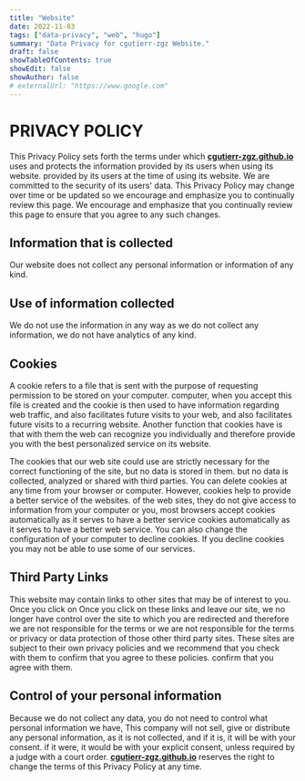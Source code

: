 ```yaml
---
title: "Website"
date: 2022-11-03
tags: ["data-privacy", "web", "hugo"]
summary: "Data Privacy for cgutierr-zgz Website."
draft: false
showTableOfContents: true
showEdit: false
showAuthor: false
# externalUrl: "https://www.google.com"
---
```

# PRIVACY POLICY
This Privacy Policy sets forth the terms under which [**cgutierr-zgz.github.io**](https://cgutierr-zgz.github.io/) uses and protects the information provided by its users when using its website.
provided by its users at the time of using its website. We are committed to the security
of its users' data.
This Privacy Policy may change over time or be updated so we encourage and emphasize you to continually review this page.
We encourage and emphasize that you continually review this page to ensure that you agree to any such changes.

## Information that is collected
Our website does not collect any personal information or information of any kind.

## Use of information collected
We do not use the information in any way as we do not collect any information,
we do not have analytics of any kind.

## Cookies
A cookie refers to a file that is sent with the purpose of requesting permission to be stored on your computer.
computer, when you accept this file is created and the cookie is then used to have information regarding web traffic, and also facilitates future visits to your
web, and also facilitates future visits to a recurring website. Another function that cookies have is that with
them the web can recognize you individually and therefore provide you with the best personalized service on its website.

The cookies that our web site could use are strictly necessary for the correct functioning of the site, but no data is stored in them.
but no data is collected, analyzed or shared with third parties. You can delete cookies
at any time from your browser or computer. However, cookies help to provide a better service of the websites.
of the web sites, they do not give access to information from your computer or you, most browsers accept cookies automatically as it serves to have a better service
cookies automatically as it serves to have a better web service.
You can also change the configuration of your computer to decline cookies.
If you decline cookies you may not be able to use some of our services.

## Third Party Links
This website may contain links to other sites that may be of interest to you. Once you click on
Once you click on these links and leave our site, we no longer have control over the site to which you are redirected and therefore we are not responsible for the terms or
we are not responsible for the terms or privacy or data protection of those other third party sites.
These sites are subject to their own privacy policies and we recommend that you check with them to confirm that you agree to these policies.
confirm that you agree with them.

## Control of your personal information
Because we do not collect any data, you do not need to control what personal information we have,
This company will not sell, give or distribute any personal information, as it is not collected, and if it is, it will be with your consent.
if it were, it would be with your explicit consent, unless required by a judge with a court order.
[**cgutierr-zgz.github.io**](https://cgutierr-zgz.github.io/) reserves the right to change the terms of this Privacy Policy at any time.
